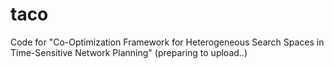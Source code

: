 # taco
Code for "Co-Optimization Framework for Heterogeneous Search Spaces in Time-Sensitive Network Planning" (preparing to upload..)
